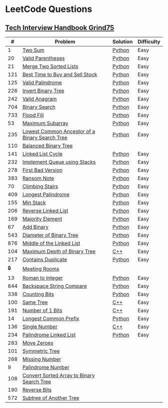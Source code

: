 # LeetCode Questions

## [Tech Interview Handbook Grind75](https://www.techinterviewhandbook.org/grind75?weeks=13&hours=13)


|#|Problem|Solution|Difficulty|
|---|---|---|---|
|1|[Two Sum](https://leetcode.com/problems/two-sum/)|[Python](https://github.com/Yongbeom-Kim/coding-problems/blob/main/leetcode/src/two-sum.py)|Easy|
|20|[Valid Parentheses](https://leetcode.com/problems/valid-parentheses/)|[Python](https://github.com/Yongbeom-Kim/coding-problems/blob/main/leetcode/src/valid-parentheses.py)|Easy|
|21|[Merge Two Sorted Lists](https://leetcode.com/problems/merge-two-sorted-lists/)|[Python](https://github.com/Yongbeom-Kim/coding-problems/blob/main/leetcode/src/merge-two-sorted-lists.py)|Easy|
|121|[Best Time to Buy and Sell Stock](https://leetcode.com/problems/best-time-to-buy-and-sell-stock/)|[Python](https://github.com/Yongbeom-Kim/coding-problems/blob/main/leetcode/src/best-time-to-buy-and-sell-stock.py)|Easy|
|125|[Valid Palindrome](https://leetcode.com/problems/valid-palindrome/)|[Python](https://github.com/Yongbeom-Kim/coding-problems/blob/main/leetcode/src/valid-palindrome.py)|Easy| 
|226|[Invert Binary Tree](https://leetcode.com/problems/invert-binary-tree/)|[Python](https://github.com/Yongbeom-Kim/coding-problems/blob/main/leetcode/src/invert-binary-tree.py)|Easy|
|242|[Valid Anagram](https://leetcode.com/problems/valid-anagram/)|[Python](https://github.com/Yongbeom-Kim/coding-problems/blob/main/leetcode/src/valid-anagram.py)|Easy|
|704|[Binary Search](https://leetcode.com/problems/binary-search/)|[Python](https://github.com/Yongbeom-Kim/coding-problems/blob/main/leetcode/src/binary-search.py)|Easy|
|733|[Flood Fill](https://leetcode.com/problems/flood-fill/)|[Python](https://github.com/Yongbeom-Kim/coding-problems/blob/main/leetcode/src/flood-fill.py)|Easy|
|53|[Maximum Subarray](https://leetcode.com/problems/maximum-subarray/)|[Python](https://github.com/Yongbeom-Kim/coding-problems/blob/main/leetcode/src/maximum-subarray.py)|Easy|
|235|[Lowest Common Ancestor of a Binary Search Tree](https://leetcode.com/problems/lowest-common-ancestor-of-a-binary-search-tree/)|[Python](https://github.com/Yongbeom-Kim/coding-problems/blob/main/leetcode/src/lowest-common-ancestor-of-a-binary-search-tree.py)|Easy|
|110|[Balanced Binary Tree](https://leetcode.com/problems/balanced-binary-tree/)|||
|141|[Linked List Cycle](https://leetcode.com/problems/linked-list-cycle/)|[Python](https://github.com/Yongbeom-Kim/coding-problems/blob/main/leetcode/src/linked-list-cycle.py)|Easy|
|232|[Implement Queue using Stacks](https://leetcode.com/problems/implement-queue-using-stacks/)|[Python](https://github.com/Yongbeom-Kim/coding-problems/blob/main/leetcode/src/implement-queue-using-stacks.py)|Easy|
|278|[First Bad Version](https://leetcode.com/problems/first-bad-version/)|[Python](https://github.com/Yongbeom-Kim/coding-problems/blob/main/leetcode/src/first-bad-version.py)|Easy|
|383|[Ransom Note](https://leetcode.com/problems/ransom-note/)|[Python](https://github.com/Yongbeom-Kim/coding-problems/blob/main/leetcode/src/ransom-note.py)|Easy|
|70|[Climbing Stairs](https://leetcode.com/problems/climbing-stairs/)|[Python](https://github.com/Yongbeom-Kim/coding-problems/blob/main/leetcode/src/climbing-stairs.py)|Easy|
|409|[Longest Palindrome](https://leetcode.com/problems/longest-palindrome/)|[Python](https://github.com/Yongbeom-Kim/coding-problems/blob/main/leetcode/src/longest-palindrome.py)|Easy|
|155|[Min Stack](https://leetcode.com/problems/min-stack/)|[Python](https://github.com/Yongbeom-Kim/coding-problems/blob/main/leetcode/src/min-stack.py)|Easy|
|206|[Reverse Linked List](https://leetcode.com/problems/reverse-linked-list/)|[Python](https://github.com/Yongbeom-Kim/coding-problems/blob/main/leetcode/src/reverse-linked-list.py)|Easy|
|169|[Majority Element](https://leetcode.com/problems/majority-element/)|[Python](https://github.com/Yongbeom-Kim/coding-problems/blob/main/leetcode/src/majority-element.py)|Easy|
|67|[Add Binary](https://leetcode.com/problems/add-binary/)|[Python](https://github.com/Yongbeom-Kim/coding-problems/blob/main/leetcode/src/add-binary.py)|Easy|
|543|[Diameter of Binary Tree](https://leetcode.com/problems/diameter-of-binary-tree/)|[Python](https://github.com/Yongbeom-Kim/coding-problems/blob/main/leetcode/src/diameter-of-binary-tree.py)|Easy|
|876|[Middle of the Linked List](https://leetcode.com/problems/middle-of-the-linked-list/)|[Python](https://github.com/Yongbeom-Kim/coding-problems/blob/main/leetcode/src/middle-of-the-linked-list.py)|Easy|
|104|[Maximum Depth of Binary Tree](https://leetcode.com/problems/maximum-depth-of-binary-tree/)|[C++](./src/maximum-depth-of-binary-tree.cpp)|Easy|
|217|[Contains Duplicate](https://leetcode.com/problems/contains-duplicate/)|[Python](https://github.com/Yongbeom-Kim/coding-problems/blob/main/leetcode/src/contains-duplicate.py)|Easy|
|🔒|[Meeting Rooms](https://leetcode.com/problems/meeting-rooms/)|||
|13|[Roman to Integer](https://leetcode.com/problems/roman-to-integer/)|[Python](./src/roman-to-integer.py)|Easy|
|844|[Backspace String Compare](https://leetcode.com/problems/backspace-string-compare/)|[Python](./src/backspace-string-compare.py)|Easy|
|338|[Counting Bits](https://leetcode.com/problems/counting-bits/)|[Python](./src/counting-bits.py)|Easy|
|100|[Same Tree](https://leetcode.com/problems/same-tree/)|[C++](./src/same-tree.cpp)|Easy|
|191|[Number of 1 Bits](https://leetcode.com/problems/number-of-1-bits/)|[C++](./src/number-of-1-bits.cpp)|Easy|
|14|[Longest Common Prefix](https://leetcode.com/problems/longest-common-prefix/)|[Python](./src/longest-common-prefix.py)|Easy|
|136|[Single Number](https://leetcode.com/problems/single-number/)|[C++](./src/single-number.cpp)|Easy|
|234|[Palindrome Linked List](https://leetcode.com/problems/palindrome-linked-list/)|[Python](./src/palindrome-linked-list.py)|Easy|
|283|[Move Zeroes](https://leetcode.com/problems/move-zeroes/)|||
|101|[Symmetric Tree](https://leetcode.com/problems/symmetric-tree/)|||
|268|[Missing Number](https://leetcode.com/problems/missing-number/)|||
|9|[Palindrome Number](https://leetcode.com/problems/palindrome-number/)|||
|108|[Convert Sorted Array to Binary Search Tree](https://leetcode.com/problems/convert-sorted-array-to-binary-search-tree/)|||
|190|[Reverse Bits](https://leetcode.com/problems/reverse-bits/)|||
|572|[Subtree of Another Tree](https://leetcode.com/problems/subtree-of-another-tree/)|||
